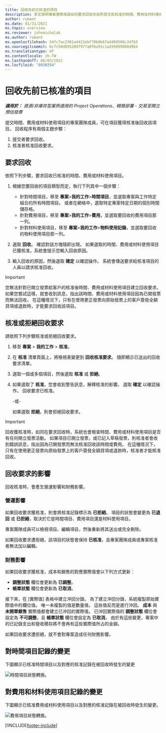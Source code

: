 ```yaml
---
title: 回收先前已核准的項目
description: 本文說明專案團隊成員如何要求回收先前所提交和核准的時間、費用及材料使用記錄，以及專案經理如何核准或拒絕回收要求。
author: rumant
ms.date: 01/31/2021
ms.topic: overview
ms.reviewer: johnmichalak
ms.author: rumant
ms.openlocfilehash: 54fc7ac2301a4423ebf70b0b67ad489580c347b5
ms.sourcegitcommit: 6cfc50d89528df977a8f6a55c1ad39d99800d9b4
ms.translationtype: HT
ms.contentlocale: zh-TW
ms.lasthandoff: 06/03/2022
ms.locfileid: "8930354"
---
```

# <a name="recall-previously-approved-entries"></a>回收先前已核准的項目

_**適用於：** 資源/非庫存型案例適用的 Project Operations、精簡部署 - 交易至開立預估發票_

提交時間、費用或材料使用項目的專案團隊成員，可在項目獲得核准後回收該項目。 回收程序有兩個主題步驟：

1. 提交者要求回收。
2. 核准者核准回收要求。

## <a name="request-a-recall"></a>要求回收

依照下列步驟，要求回收已核准的時間、費用或材料使用項目。

1. 根據您要回收的項目類型而定，執行下列其中一個步驟：

    - 針對時間項目，移至 **專案**\>**我的工作**\>**時間項目**，並選取專案與工作特定組合的所有時間項目。 或者在網格中，選取特定專案特定日期的個別時間儲存格。
    - 針對費用項目，移至 **專案**\>**我的工作**\>**費用**，並選取要回收的費用項目那一列。
    - 針對材料使用項目，移至 **專案**\>**我的工作**\>**物料使用記錄**，並選取要回收的物料使用項目那一列。

2. 選取 **回收**。 確認對話方塊隨即出現。 如果選取的時間、費用或材料使用項目已獲核准，系統會提示您輸入回收原因。
3. 輸入回收的原因，然後選取 **確定** 以確認操作。 系統會傳送要求給核准項目的人員以請求核准回收。

> [!IMPORTANT]
> 您無法針對已開立發票給客戶的核准後時間、費用或材料使用項目建立回收要求。 如果您嘗試這樣，就會收到訊息，指出該時間、費用或材料使用項目因為已開發票而無法回收。 在這種情況下，只有在使用更正發票向原始發票上的客戶簽發全額貸項或退款時，才能要求回收該項目。

## <a name="approve-or-reject-a-recall-request"></a>核准或拒絕回收要求

請依照下列步驟核准或拒絕回收要求。

1. 移至 **專案** \> **我的工作** \> **核准**。
2. 在 **核准** 清單頁面上，將檢視表變更到 **回收核准要求**。 隨即顯示已送出的回收要求清單。
3. 選取一個或多個項目，然後選取 **核准** 或 **拒絕**。
4. 如果選取了 **核准**，您會收到警告訊息，解釋核准的影響。 選取 **確定** 以確認操作。 回收要求已核准。

    -或-

    如果選取 **拒絕**，則會拒絕回收要求。

> [!IMPORTANT]
> 回收獲核准時，如同在要求回收時，系統也會檢查時間、費用或材料使用項目是否有任何開立發票活動。 如果項目已開立發票，或已記入草稿發票，則核准者會收到錯誤訊息，指出因為已開發票而無法核准回收該時間或費用。 在這種情況下，只有在使用更正發票向原始發票上的客戶簽發全額貸項或退款時，核准者才能核准回收。

## <a name="impact-of-a-recall-request"></a>回收要求的影響

回收核准時，會產生營運影響和財務影響。

### <a name="operational-impact"></a>營運影響

如果回收要求獲核准，則會將核准記錄標示為 **已拒絕**。 項目的狀態會變更為 **已退回** 或 **已拒絕**，取決於它是時間項目、費用項目還是材料使用項目。

專案團隊成員可以檢視項目、編輯項目，然後重新將其送出或完全刪除。

如果回收要求遭拒絕，該項目的狀態會保持 **已核准**，且專案團隊成員或專案核准者無法加以編輯。

### <a name="financial-impact"></a>財務影響

如果回收要求獲核准，成本和銷售的對應實際值會以下列方式更新：

- **調整狀態** 欄位會更新為 **已調整**。
- **帳單狀態** 欄位會更新為 **已取消**。

接下來，在 [實際值] 表格中建立沖回分錄。 為了建立沖回分錄，系統複製原始實際值中的欄位值。 唯一未複製的值是數量值。 這些值反而是進行沖回。 **成本** 與 **未開單銷售** 實際值都會建立已沖回的實際值。 已沖回實際值的 **調整狀態** 欄位會設定為 **不可調整**，且 **帳單狀態** 欄位會設定為 **已取消**。 由於有這些變更，專案中的已記錄支出和營收積存將不會再有這些實際值所占的金額。

如果回收要求遭拒絕，就不會對專案造成任何財務影響。

## <a name="changes-to-time-entry-records"></a>對時間項目記錄的變更

下圖顯示已核准時間項目以及對應的核准記錄在被回收時發生的變更

![時間項目狀態轉換。](media/TimeEntryStateTransitions.png)

## <a name="changes-to-expense-and-material-usage-entry-records"></a>對費用和材料使用項目記錄的變更

下圖顯示已核准費用或材料使用項目以及對應的核准記錄在被回收時發生的變更。

![費用項目狀態轉換。](media/ExpenseEntryStateTransitions.png)

[!INCLUDE[footer-include](../includes/footer-banner.md)]
